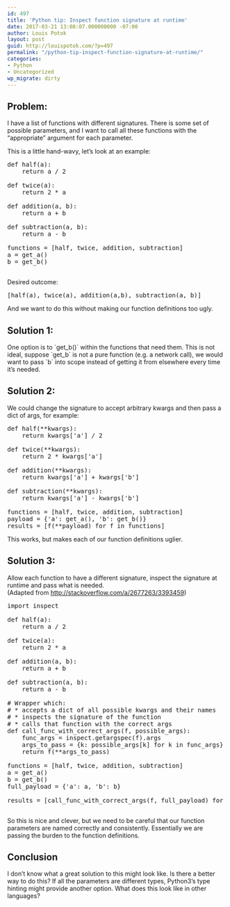 ```yaml
---
id: 497
title: 'Python tip: Inspect function signature at runtime'
date: 2017-03-21 13:08:07.000000000 -07:00
author: Louis Potok
layout: post
guid: http://louispotok.com/?p=497
permalink: "/python-tip-inspect-function-signature-at-runtime/"
categories:
- Python
- Uncategorized
wp_migrate: dirty
---
```

## Problem:

I have a list of functions with different signatures. There is some set of possible parameters, and I want to call all these functions with the &#8220;appropriate&#8221; argument for each parameter.

This is a little hand-wavy, let&#8217;s look at an example:

<pre class="brush: python; title: ; notranslate" title="">def half(a):
    return a / 2

def twice(a):
    return 2 * a

def addition(a, b):
    return a + b

def subtraction(a, b):
    return a - b

functions = [half, twice, addition, subtraction]
a = get_a()
b = get_b()

</pre>

Desired outcome:

<pre class="brush: python; title: ; notranslate" title="">[half(a), twice(a), addition(a,b), subtraction(a, b)]
</pre>

And we want to do this without making our function definitions too ugly.

## Solution 1:

One option is to \`get\_b()\` within the functions that need them. This is not ideal, suppose \`get\_b\` is not a pure function (e.g. a network call), we would want to pass \`b\` into scope instead of getting it from elsewhere every time it&#8217;s needed.

## Solution 2:

We could change the signature to accept arbitrary kwargs and then pass a dict of args, for example:

<pre class="brush: python; title: ; notranslate" title="">def half(**kwargs):
    return kwargs['a'] / 2

def twice(**kwargs):
    return 2 * kwargs['a']

def addition(**kwargs):
    return kwargs['a'] + kwargs['b']

def subtraction(**kwargs):
    return kwargs['a'] - kwargs['b']

functions = [half, twice, addition, subtraction]
payload = {'a': get_a(), 'b': get_b()}
results = [f(**payload) for f in functions]
</pre>

This works, but makes each of our function definitions uglier.

## Solution 3:

Allow each function to have a different signature, inspect the signature at runtime and pass what is needed.  
(Adapted from http://stackoverflow.com/a/2677263/3393459)

<pre class="brush: python; title: ; notranslate" title="">import inspect

def half(a):
    return a / 2

def twice(a):
    return 2 * a

def addition(a, b):
    return a + b

def subtraction(a, b):
    return a - b

# Wrapper which:
# * accepts a dict of all possible kwargs and their names
# * inspects the signature of the function
# * calls that function with the correct args
def call_func_with_correct_args(f, possible_args):
    func_args = inspect.getargspec(f).args
    args_to_pass = {k: possible_args[k] for k in func_args}
    return f(**args_to_pass)

functions = [half, twice, addition, subtraction]
a = get_a()
b = get_b()
full_payload = {'a': a, 'b': b}

results = [call_func_with_correct_args(f, full_payload) for f in functions]

</pre>

So this is nice and clever, but we need to be careful that our function parameters are named correctly and consistently. Essentially we are passing the burden to the function definitions.

## Conclusion

I don&#8217;t know what a great solution to this might look like. Is there a better way to do this? If all the parameters are different types, Python3&#8217;s type hinting might provide another option. What does this look like in other languages?